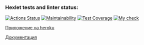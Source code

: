 ### Hexlet tests and linter status:
[![Actions Status](https://github.com/Sergoff1/java-project-lvl5/workflows/hexlet-check/badge.svg)](https://github.com/Sergoff1/java-project-lvl5/actions)
[![Maintainability](https://api.codeclimate.com/v1/badges/f375958fdabc64b6a982/maintainability)](https://codeclimate.com/github/Sergoff1/java-project-lvl5/maintainability)
[![Test Coverage](https://api.codeclimate.com/v1/badges/f375958fdabc64b6a982/test_coverage)](https://codeclimate.com/github/Sergoff1/java-project-lvl5/test_coverage)
[![My check](https://github.com/Sergoff1/java-project-lvl5/workflows/My%20check/badge.svg)](https://github.com/Sergoff1/java-project-lvl5/actions)


[Приложение на heroku](http://sergoff-task-manager.herokuapp.com)

[Документация](https://sergoff-task-manager.herokuapp.com/swagger-ui/index.html)